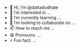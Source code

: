 - 👋 Hi, I’m @dattadudhate
- 👀 I’m interested in ...
- 🌱 I’m currently learning ...
- 💞️ I’m looking to collaborate on ...
- 📫 How to reach me ...
- 😄 Pronouns: ...
- ⚡ Fun fact: ...

<!---
dattadudhate/dattadudhate is a ✨ special ✨ repository because its `README.md` (this file) appears on your GitHub profile.
You can click the Preview link to take a look at your changes.
--->
